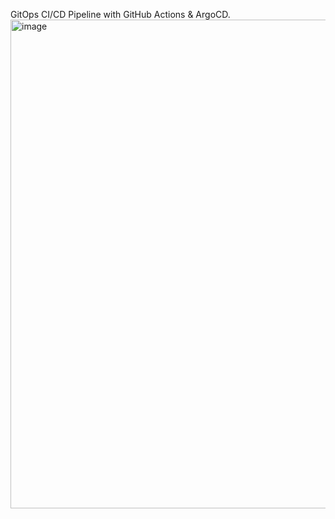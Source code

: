 GitOps CI/CD Pipeline with GitHub Actions & ArgoCD.
<img width="1320" height="782" alt="image" src="https://github.com/user-attachments/assets/5ddebfaa-6c73-48d2-ab89-2173e79e40b8" />
